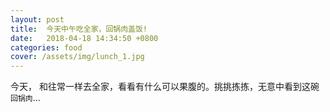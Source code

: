 ```yaml
---
layout: post
title:  今天中午吃全家，回锅肉盖饭!
date:   2018-04-18 14:34:50 +0800
categories: food
cover: /assets/img/lunch_1.jpg
---
```

今天， 和往常一样去全家，看看有什么可以果腹的。挑挑拣拣，无意中看到这碗`回锅肉`...

<div>
    <img src="{{ '/assets/img/lunch_1.jpg'|relative_url }}" alt="">
    <img src="{{ '/assets/img/lunch_2.jpg'|relative_url }}" alt="">
</div>